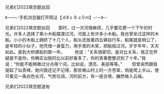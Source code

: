 兄弟们2022填空题丝回

《——✅手机浏览器打开网沚【ｄ8ｓ８.c０m】✅—》--

兄弟们2022填空题丝回　　那时，过一次河很麻烦，几乎要花费一个下午的时光。许多人选择了乘小木船摆渡过河。河面上有许多小木船。我也曾坐过这样的木船。小小的木船上拥挤了十几个人，船头还放着四五辆自行车，船尾就是梢公了，是年轻的小伙子，他凭借一身蛮力，用手里的木桨，把船摇过河。岁岁年年，天天如此。直到大桥建起的那一年。
　　他说：“关系很密切，是对比关系，我正在怀疑是不是你，你确实出脱的比以前好看多了，你的青春整整迟到了十年。”我说：“你能不能稍微过分点用个词，比如说，漂亮、美丽等等。”
　　但曾突然跟我提起了仙贵峰，她问我还记不记得，那贫瘠山村上的一方苍翠，倘是爬上半山，便可看见一条白色长河，气势壮阔，河的前方，有一座古塔，巍然耸入云端。





兄弟们2022填空题道匆
